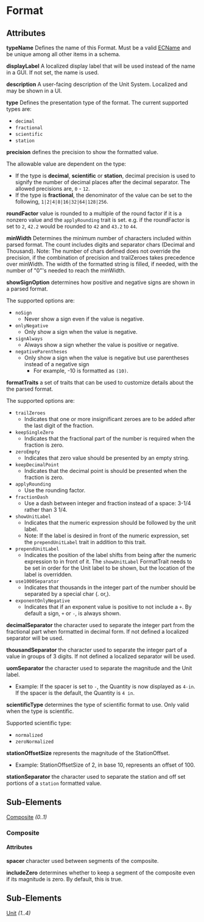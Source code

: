# Format

## Attributes

**typeName** Defines the name of this Format. Must be a valid [ECName](./ec-name.md) and be unique among all other items in a schema.

**displayLabel** A localized display label that will be used instead of the name in a GUI. If not set, the name is used.

**description** A user-facing description of the Unit System. Localized and may be shown in a UI.

**type** Defines the presentation type of the format. The current supported types are:

- `decimal`
- `fractional`
- `scientific`
- `station`

**precision** defines the precision to show the formatted value.

The allowable value are dependent on the type:

- If the type is **decimal**, **scientific** or **station**, decimal precision is used to signify the number of decimal places after the decimal separator. The allowed precisions are, `0` - `12`.
- If the type is **fractional**, the denominator of the value can be set to the following, `1|2|4|8|16|32|64|128|256`.

**roundFactor** value is rounded to a multiple of the round factor if it is a nonzero value and the `applyRounding` trait is set. e.g. if the roundFactor is set to `2`, `42.2` would be rounded to `42` and `43.2` to `44`.

**minWidth** Determines the minimum number of characters included within parsed format. The count includes digits and separator chars (Decimal and Thousand).
Note: The number of chars defined does not override the precision, if the combination of precision and trailZeroes takes precedence over minWidth.
The width of the formatted string is filled, if needed, with the number of "0"'s needed to reach the minWidth.

**showSignOption** determines how positive and negative signs are shown in a parsed format.

The supported options are:

- `noSign`
  - Never show a sign even if the value is negative.
- `onlyNegative`
  - Only show a sign when the value is negative.
- `signAlways`
  - Always show a sign whether the value is positive or negative.
- `negativeParentheses`
  - Only show a sign when the value is negative but use parentheses instead of a negative sign
    - For example, -10 is formatted as `(10)`.

**formatTraits** a set of traits that can be used to customize details about the the parsed format.

The supported options are:

- `trailZeroes`
  - Indicates that one or more insignificant zeroes are to be added after the last digit of the fraction.
- `keepSingleZero`
  - Indicates that the fractional part of the number is required when the fraction is zero.
- `zeroEmpty`
  - Indicates that zero value should be presented by an empty string.
- `keepDecimalPoint`
  - Indicates that the decimal point is should be presented when the fraction is zero.
- `applyRounding`
  - Use the rounding factor.
- `fractionDash`
  - Use a dash between integer and fraction instead of a space: 3-1/4 rather than 3 1/4.
- `showUnitLabel`
  - Indicates that the numeric expression should be followed by the unit label.
  - Note: If the label is desired in front of the numeric expression, set the `prependUnitLabel` trait in addition to this trait.
- `prependUnitLabel`
  - Indicates the position of the label shifts from being after the numeric expression to in front of it. The `showUnitLabel` FormatTrait needs to be set in order for the Unit label to be shown, but the location of the label is overridden.
- `use1000Separator`
  - Indicates that thousands in the integer part of the number should be separated by a special char (. or,).
- `exponentOnlyNegative`
  - Indicates that if an exponent value is positive to not include a `+`. By default a sign, `+` or `-`, is always shown.

**decimalSeparator** the character used to separate the integer part from the fractional part when formatted in decimal form. If not defined a localized separator will be used.

**thousandSeparator** the character used to separate the integer part of a value in groups of 3 digits. If not defined a localized separator will be used.

**uomSeparator** the character used to separate the magnitude and the Unit label.

- Example: If the spacer is set to `-`, the Quantity is now displayed as `4-in`. If the spacer is the default, the Quantity is `4 in`.

**scientificType** determines the type of scientific format to use. Only valid when the type is scientific.

Supported scientific type:

- `normalized`
- `zeroNormalized`

**stationOffsetSize** represents the magnitude of the StationOffset.

- Example: StationOffsetSize of 2, in base 10, represents an offset of 100.

**stationSeparator** the character used to separate the station and off set portions of a `station` formatted value.

## Sub-Elements

[Composite](#composite) _(0..1)_

### Composite

#### Attributes

**spacer** character used between segments of the composite.

**includeZero** determines whether to keep a segment of the composite even if its magnitude is zero. By default, this is true.

## Sub-Elements

[Unit](./ec-unit.md) _(1..4)_
